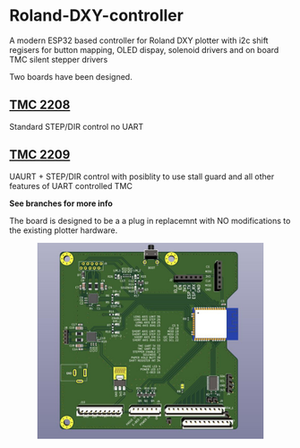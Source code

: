 # Roland-DXY-controller
 A modern ESP32 based controller for Roland DXY plotter with i2c shift regisers for button mapping, OLED dispay, solenoid drivers and on board TMC silent stepper drivers 

 Two boards have been designed. 
 ## [TMC 2208](https://github.com/ithinkido/Roland-DXY-controller/tree/TMC-2208)
 Standard STEP/DIR  control no UART
 ## [TMC 2209](https://github.com/ithinkido/Roland-DXY-controller/tree/TMC-2209)
  UAURT + STEP/DIR control with posiblity to use stall guard and all other features of UART controlled TMC

  **See branches for more info**

The board is designed to be a a plug in replacemnt with NO modifications to the existing plotter hardware. 
<p align="center"><img src="https://raw.githubusercontent.com/ithinkido/Roland-DXY-controller/main/images/plotter_board_front.jpg?sanitize=true" width=80%></p>

